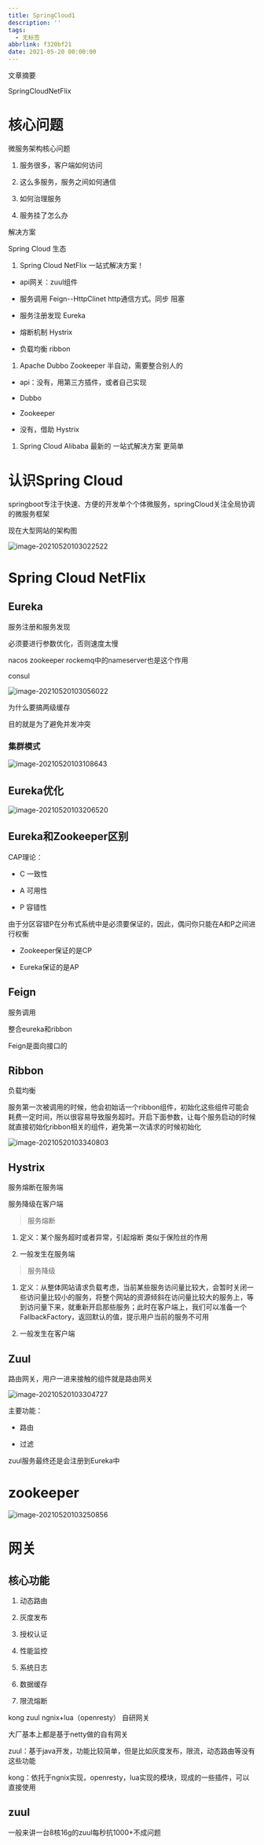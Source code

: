 ```yaml
---
title: SpringCloud1
description: ''
tags:
  - 无标签
abbrlink: f320bf21
date: 2021-05-20 00:00:00
---
```



文章摘要



<!-- more -->



SpringCloudNetFlix



# 核心问题



微服务架构核心问题



1. 服务很多，客户端如何访问

2. 这么多服务，服务之间如何通信

3. 如何治理服务

4. 服务挂了怎么办



解决方案



Spring Cloud 生态



1. Spring Cloud  NetFlix   一站式解决方案！



- api网关：zuul组件

- 服务调用 Feign--HttpClinet   http通信方式。同步 阻塞

- 服务注册发现 Eureka

- 熔断机制 Hystrix

- 负载均衡 ribbon



1. Apache Dubbo Zookeeper  半自动，需要整合别人的



- api：没有，用第三方插件，或者自己实现

- Dubbo

- Zookeeper

- 没有，借助 Hystrix



1. Spring Cloud Alibaba   最新的 一站式解决方案  更简单



# 认识Spring Cloud



springboot专注于快速、方便的开发单个个体微服务，springCloud关注全局协调的微服务框架



现在大型网站的架构图



![image-20210520103022522](https://gitee.com/flow_disaster/blog-map-bed/raw/master/img/image-20210520103022522.png)



# Spring Cloud  NetFlix



## Eureka



服务注册和服务发现



必须要进行参数优化，否则速度太慢



nacos zookeeper rockemq中的nameserver也是这个作用



consul



![image-20210520103056022](https://gitee.com/flow_disaster/blog-map-bed/raw/master/img/image-20210520103056022.png)



为什么要搞两级缓存



目的就是为了避免并发冲突



### 集群模式



![image-20210520103108643](https://gitee.com/flow_disaster/blog-map-bed/raw/master/img/image-20210520103108643.png)



## Eureka优化



![image-20210520103206520](https://gitee.com/flow_disaster/blog-map-bed/raw/master/img/image-20210520103206520.png)



## Eureka和Zookeeper区别



CAP理论：



- C 一致性

- A 可用性

- P 容错性



由于分区容错P在分布式系统中是必须要保证的，因此，偶问你只能在A和P之间进行权衡



- Zookeeper保证的是CP

- Eureka保证的是AP



## Feign



服务调用



整合eureka和ribbon



Feign是面向接口的



## Ribbon



负载均衡



服务第一次被调用的时候，他会初始话一个ribbon组件，初始化这些组件可能会耗费一定时间，所以很容易导致服务超时。开启下面参数，让每个服务启动的时候就直接初始化ribbon相关的组件，避免第一次请求的时候初始化



![image-20210520103340803](https://gitee.com/flow_disaster/blog-map-bed/raw/master/img/image-20210520103340803.png)



## Hystrix



服务熔断在服务端



服务降级在客户端



> 服务熔断



1. 定义：某个服务超时或者异常，引起熔断   类似于保险丝的作用

2. 一般发生在服务端



> 服务降级



1. 定义：从整体网站请求负载考虑，当前某些服务访问量比较大，会暂时关闭一些访问量比较小的服务，将整个网站的资源倾斜在访问量比较大的服务上，等到访问量下来，就重新开启那些服务；此时在客户端上，我们可以准备一个FallbackFactory，返回默认的值，提示用户当前的服务不可用

2. 一般发生在客户端



## Zuul



路由网关，用户一进来接触的组件就是路由网关



![image-20210520103304727](https://gitee.com/flow_disaster/blog-map-bed/raw/master/img/image-20210520103304727.png)



主要功能：



- 路由

- 过滤



zuul服务最终还是会注册到Eureka中



# zookeeper



![image-20210520103250856](https://gitee.com/flow_disaster/blog-map-bed/raw/master/img/image-20210520103250856.png)



# 网关



## 核心功能



1. 动态路由

2. 灰度发布

3. 授权认证

4. 性能监控

5. 系统日志

6. 数据缓存

7. 限流熔断



kong zuul ngnix+lua（openresty） 自研网关



大厂基本上都是基于netty做的自有网关



zuul：基于java开发，功能比较简单，但是比如灰度发布，限流，动态路由等没有这些功能



kong：依托于ngnix实现，openresty，lua实现的模块，现成的一些插件，可以直接使用



## zuul



一般来讲一台8核16g的zuul每秒抗1000+不成问题